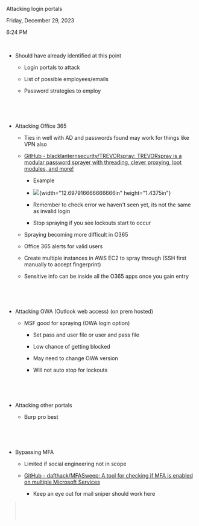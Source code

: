Attacking login portals

Friday, December 29, 2023

6:24 PM

 

-   Should have already identified at this point

    -   Login portals to attack

    -   List of possible employees/emails

    -   Password strategies to employ

 

 

-   Attacking Office 365

    -   Ties in well with AD and passwords found may work for things like VPN also

    -   [GitHub - blacklanternsecurity/TREVORspray: TREVORspray is a modular password sprayer with threading, clever proxying, loot modules, and more!](https://github.com/blacklanternsecurity/TREVORspray)

        -   Example

        -   ![](003_Attacking_login_portals_000.png){width="12.697916666666666in" height="1.4375in"}

        -   Remember to check error we haven\'t seen yet, its not the same as invalid login

        -   Stop spraying if you see lockouts start to occur

    -   Spraying becoming more difficult in O365

    -   Office 365 alerts for valid users

    -   Create multiple instances in AWS EC2 to spray through (SSH first manually to accept fingerprint)

    -   Sensitive info can be inside all the O365 apps once you gain entry

 

 

-   Attacking OWA (Outlook web access) (on prem hosted)

    -   MSF good for spraying (OWA login option)

        -   Set pass and user file or user and pass file

        -   Low chance of getting blocked

        -   May need to change OWA version

        -   Will not auto stop for lockouts

 

 

-   Attacking other portals

    -   Burp pro best

 

 

-   Bypassing MFA

    -   Limited if social engineering not in scope

    -   [GitHub - dafthack/MFASweep: A tool for checking if MFA is enabled on multiple Microsoft Services](https://github.com/dafthack/MFASweep)

        -   Keep an eye out for mail sniper should work here

>  
>
>  
